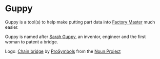 # Guppy

Guppy is a tool(s) to help make putting part data into [Factory Master](https://www.theaccessgroup.com/manufacturing/software/planning-and-process/) much easier.

Guppy is named after [Sarah Guppy](https://en.wikipedia.org/wiki/Sarah_Guppy), an inventor, engineer and the first woman to patent a bridge.

Logo: [Chain bridge](https://thenounproject.com/term/chain-bridge/2068684/) by [ProSymbols](https://thenounproject.com/prosymbols) from the [Noun Project](https://thenounproject.com])
